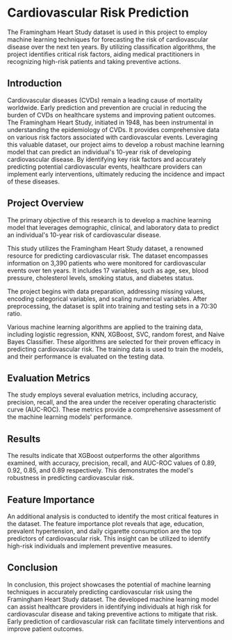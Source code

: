 # Cardiovascular Risk Prediction

The Framingham Heart Study dataset is used in this project to employ machine learning techniques for forecasting the risk of cardiovascular disease over the next ten years. By utilizing classification algorithms, the project identifies critical risk factors, aiding medical practitioners in recognizing high-risk patients and taking preventive actions.

## Introduction
Cardiovascular diseases (CVDs) remain a leading cause of mortality worldwide. Early prediction and prevention are crucial in reducing the burden of CVDs on healthcare systems and improving patient outcomes. The Framingham Heart Study, initiated in 1948, has been instrumental in understanding the epidemiology of CVDs. It provides comprehensive data on various risk factors associated with cardiovascular events.
Leveraging this valuable dataset, our project aims to develop a robust machine learning model that can predict an individual's 10-year risk of developing cardiovascular disease. By identifying key risk factors and accurately predicting potential cardiovascular events, healthcare providers can implement early interventions, ultimately reducing the incidence and impact of these diseases.
## Project Overview

The primary objective of this research is to develop a machine learning model that leverages demographic, clinical, and laboratory data to predict an individual's 10-year risk of cardiovascular disease.

This study utilizes the Framingham Heart Study dataset, a renowned resource for predicting cardiovascular risk. The dataset encompasses information on 3,390 patients who were monitored for cardiovascular events over ten years. It includes 17 variables, such as age, sex, blood pressure, cholesterol levels, smoking status, and diabetes status.

The project begins with data preparation, addressing missing values, encoding categorical variables, and scaling numerical variables. After preprocessing, the dataset is split into training and testing sets in a 70:30 ratio.

Various machine learning algorithms are applied to the training data, including logistic regression, KNN, XGBoost, SVC, random forest, and Naive Bayes Classifier. These algorithms are selected for their proven efficacy in predicting cardiovascular risk. The training data is used to train the models, and their performance is evaluated on the testing data.

## Evaluation Metrics

The study employs several evaluation metrics, including accuracy, precision, recall, and the area under the receiver operating characteristic curve (AUC-ROC). These metrics provide a comprehensive assessment of the machine learning models' performance.

## Results

The results indicate that XGBoost outperforms the other algorithms examined, with accuracy, precision, recall, and AUC-ROC values of 0.89, 0.92, 0.85, and 0.89 respectively. This demonstrates the model's robustness in predicting cardiovascular risk.

## Feature Importance

An additional analysis is conducted to identify the most critical features in the dataset. The feature importance plot reveals that age, education, prevalent hypertension, and daily cigarette consumption are the top predictors of cardiovascular risk. This insight can be utilized to identify high-risk individuals and implement preventive measures.

## Conclusion

In conclusion, this project showcases the potential of machine learning techniques in accurately predicting cardiovascular risk using the Framingham Heart Study dataset. The developed machine learning model can assist healthcare providers in identifying individuals at high risk for cardiovascular disease and taking preventive actions to mitigate that risk. Early prediction of cardiovascular risk can facilitate timely interventions and improve patient outcomes.

